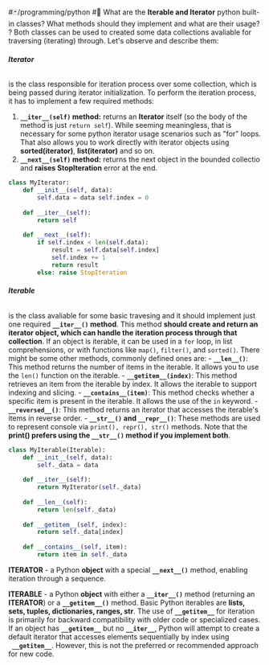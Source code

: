 #🃏/programming/python
#🌱
What are the **Iterable and Iterator** python built-in classes? What methods should they implement and what are their usage?
?
Both classes can be used to created some data collections avaliable for traversing (iterating) through. Let's observe and describe them:
###### **Iterator**
is the class responsible for iteration process over some collection, which is being passed during iterator initialization. To perform the iteration process, it has to implement a few required methods:
1. **`__iter__(self)` method:** returns an **Iterator** itself (so the body of the method is just `return self`). While seeming meaningless, that is necessary for some python iterator usage scenarios such as "for" loops. That also allows you to work directly with iterator objects using **sorted(iterator)**, **list(iterator)** and so on.
2. **`__next__(self)` method:** returns the next object in the bounded collectio and **raises StopIteration** error at the end.
```python
class MyIterator: 
	def __init__(self, data): 
		self.data = data self.index = 0 
		
	def __iter__(self): 
		return self 
		
	def __next__(self): 
		if self.index < len(self.data): 
			result = self.data[self.index] 
			self.index += 1 
			return result 
		else: raise StopIteration
```
###### **Iterable**
is the class avaliable for some basic travesing and it should implement just one required **`__iter__()` method**. This method **should create and return an iterator object, which can handle the iteration process through that collection**. If an object is iterable, it can be used in a `for` loop, in list comprehensions, or with functions like `map()`, `filter()`, and `sorted()`. There might be some other methods, commonly defined ones are:
	- **`__len__()`**: This method returns the number of items in the iterable. It allows you to use the `len()` function on the iterable.
	- **`__getitem__(index)`**: This method retrieves an item from the iterable by index. It allows the iterable to support indexing and slicing.
	- **`__contains__(item)`**: This method checks whether a specific item is present in the iterable. It allows the use of the `in` keyword.
	- **`__reversed__()`**: This method returns an iterator that accesses the iterable's items in reverse order.
	- **`__str__()` and `__repr__()`**: These methods are used to represent console via `print(), repr(), str()` methods. Note that the **print() prefers using the `__str__()` method if you implement both**.
```python
class MyIterable(Iterable): 
	def __init__(self, data): 
		self._data = data 
		
	def __iter__(self): 
		return MyIterator(self._data) 
		
	def __len__(self): 
		return len(self._data) 
		
	def __getitem__(self, index): 
		return self._data[index] 
		
	def __contains__(self, item): 
		return item in self._data
```
<!--SR:!2026-01-17,343,310-->

**ITERATOR** - a Python **object** with a special **`__next__()`** method, enabling iteration through a sequence.

**ITERABLE** - a Python **object** with either a **`__iter__()`** method (returning an **ITERATOR**) or a **`__getitem__()`** method. Basic Python iterables are **lists, sets, tuples, dictionaries, ranges, str**.  The use of **`__getitem__`** for iteration is primarily for backward compatibility with older code or specialized cases. If an object has **`__getitem__`** but no **`__iter__`**, Python will attempt to create a default iterator that accesses elements sequentially by index using **` __getitem__`**. However, this is not the preferred or recommended approach for new code.